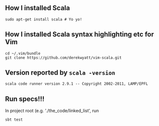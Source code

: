 ## How I installed Scala
`sudo apt-get install scala # Yo yo!`

## How I installed Scala syntax highlighting etc for Vim

    cd ~/.vim/bundle
    git clone https://github.com/derekwyatt/vim-scala.git

## Version reported by `scala -version`
`scala code runner version 2.9.1 -- Copyright 2002-2011, LAMP/EPFL`

## Run specs!!!
In project root (e.g. './the_code/linked_list', run
```
sbt test
```
